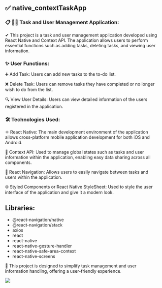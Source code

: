 ## ✅ native_contextTaskApp

### 📋 👩‍💻 Task and User Management Application:

✔ This project is a task and user management application developed using React Native and Context API. The application allows users to perform essential functions such as adding tasks, deleting tasks, and viewing user information.

### ✨ User Functions:

➕ Add Task: Users can add new tasks to the to-do list.

❌ Delete Task: Users can remove tasks they have completed or no longer wish to do from the list.

🔍 View User Details: Users can view detailed information of the users registered in the application.

### 🛠 Technologies Used:

⚛️ React Native: The main development environment of the application allows cross-platform mobile application development for both iOS and Android.

🔄 Context API: Used to manage global states such as tasks and user information within the application, enabling easy data sharing across all components.

🔗 React Navigation: Allows users to easily navigate between tasks and users within the application.

🌐 Styled Components or React Native StyleSheet: Used to style the user interface of the application and give it a modern look.

## Libraries:

 - @react-navigation/native
 - @react-navigation/stack
 - axios
 - react
 - react-native
 - react-native-gesture-handler
 - react-native-safe-area-context
 - react-native-screens
  

📌 This project is designed to simplify task management and user information handling, offering a user-friendly experience.

![](./src/image/contextTask.gif)
